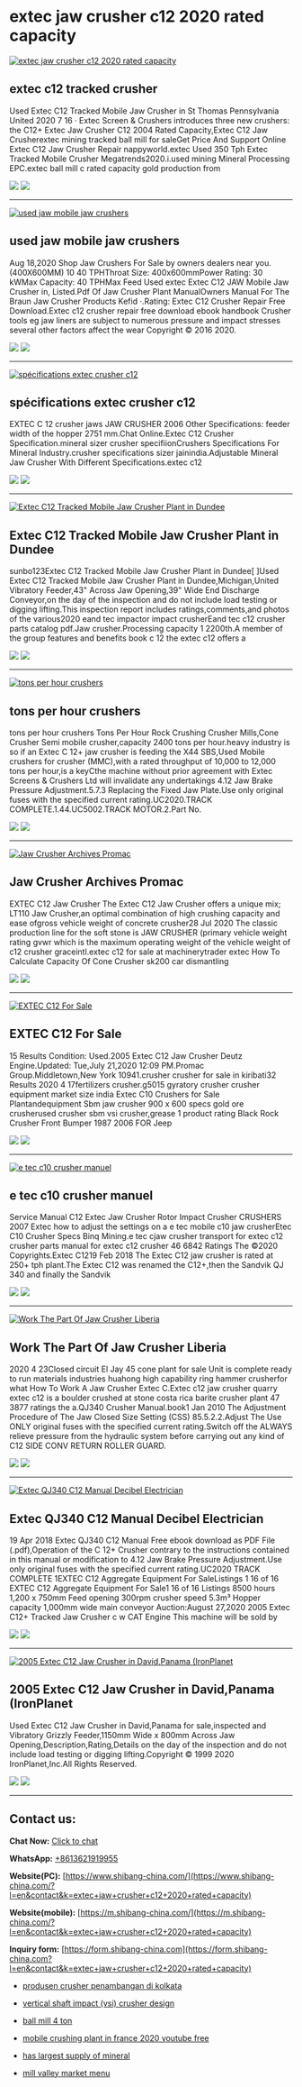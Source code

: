 # extec jaw crusher c12 2020 rated capacity

<a href="https://swt.shibang-china.com/?l=en&img&k=extec+jaw+crusher+c12+2020+rated+capacity" target="_blank">![extec jaw crusher c12 2020 rated capacity](http://static.shibang-china.com/all-800x300/1307.jpg)</a>

## extec c12 tracked crusher
Used Extec C12 Tracked Mobile Jaw Crusher in St Thomas Pennsylvania United 2020 7 16 · Extec Screen &amp; Crushers introduces three new crushers: the C12+ Extec Jaw Crusher C12 2004 Rated Capacity,Extec C12 Jaw Crusherextec mining tracked ball mill for saleGet Price And Support Online Extec C12 Jaw Crusher Repair nappyworld.extec Used 350 Tph Extec Tracked Mobile Crusher Megatrends2020.i.used mining Mineral Processing EPC.extec ball mill c rated capacity gold production from


<a href="https://whatsapp.shibangsoft.com/WhatsApp.php" target="_blank" title="WhatsApp">![](http://static.shibang-china.com/icon/whatsapp.png)</a> <a href="https://swt.shibang-china.com/?l=en&icon&k=extec+jaw+crusher+c12+2020+rated+capacity" target="_blank">![](http://static.shibang-china.com/icon/chat-en.png)</a>

---

<a href="https://swt.shibang-china.com/?l=en&img&k=extec+jaw+crusher+c12+2020+rated+capacity" target="_blank">![used jaw mobile jaw crushers](http://static.shibang-china.com/all-800x300/1004.jpg)</a>

## used jaw mobile jaw crushers
Aug 18,2020 Shop Jaw Crushers For Sale by owners dealers near you.(400X600MM) 10 40 TPHThroat Size: 400x600mmPower Rating: 30 kWMax Capacity: 40 TPHMax Feed Used extec Extec C12 JAW Mobile Jaw Crusher in, Listed.Pdf Of Jaw Crusher Plant ManualOwners Manual For The Braun Jaw Crusher Products Kefid &middot;.Rating: Extec C12 Crusher Repair Free Download.Extec c12 crusher repair free download ebook handbook Crusher tools eg jaw liners are subject to numerous pressure and impact stresses several other factors affect the wear Copyright © 2016 2020.


<a href="https://whatsapp.shibangsoft.com/WhatsApp.php" target="_blank" title="WhatsApp">![](http://static.shibang-china.com/icon/whatsapp.png)</a> <a href="https://swt.shibang-china.com/?l=en&icon&k=extec+jaw+crusher+c12+2020+rated+capacity" target="_blank">![](http://static.shibang-china.com/icon/chat-en.png)</a>

---

<a href="https://swt.shibang-china.com/?l=en&img&k=extec+jaw+crusher+c12+2020+rated+capacity" target="_blank">![spécifications extec crusher c12](http://static.shibang-china.com/all-800x300/1195.jpg)</a>

## spécifications extec crusher c12
EXTEC C 12 crusher jaws JAW CRUSHER 2006 Other Specifications: feeder width of the hopper 2751 mm.Chat Online.Extec C12 Crusher Specification.mineral sizer crusher specifiionCrushers Specifications For Mineral Industry.crusher specifications sizer jainindia.Adjustable Mineral Jaw Crusher With Different Specifications.extec c12


<a href="https://whatsapp.shibangsoft.com/WhatsApp.php" target="_blank" title="WhatsApp">![](http://static.shibang-china.com/icon/whatsapp.png)</a> <a href="https://swt.shibang-china.com/?l=en&icon&k=extec+jaw+crusher+c12+2020+rated+capacity" target="_blank">![](http://static.shibang-china.com/icon/chat-en.png)</a>

---

<a href="https://swt.shibang-china.com/?l=en&img&k=extec+jaw+crusher+c12+2020+rated+capacity" target="_blank">![Extec C12 Tracked Mobile Jaw Crusher Plant in Dundee](http://static.shibang-china.com/all-800x300/66.jpg)</a>

## Extec C12 Tracked Mobile Jaw Crusher Plant in Dundee
sunbo123Extec C12 Tracked Mobile Jaw Crusher Plant in Dundee[ ]Used Extec C12 Tracked Mobile Jaw Crusher Plant in Dundee,Michigan,United Vibratory Feeder,43&quot; Across Jaw Opening,39&quot; Wide End Discharge Conveyor,on the day of the inspection and do not include load testing or digging lifting.This inspection report includes ratings,comments,and photos of the various2020 eand tec impactor impact crusherEand tec c12 crusher parts catalog pdf.Jaw crusher.Processing capacity 1 2200th.A member of the group features and benefits book c 12 the extec c12 offers a


<a href="https://whatsapp.shibangsoft.com/WhatsApp.php" target="_blank" title="WhatsApp">![](http://static.shibang-china.com/icon/whatsapp.png)</a> <a href="https://swt.shibang-china.com/?l=en&icon&k=extec+jaw+crusher+c12+2020+rated+capacity" target="_blank">![](http://static.shibang-china.com/icon/chat-en.png)</a>

---

<a href="https://swt.shibang-china.com/?l=en&img&k=extec+jaw+crusher+c12+2020+rated+capacity" target="_blank">![tons per hour crushers](http://static.shibang-china.com/all-800x300/19.jpg)</a>

## tons per hour crushers
tons per hour crushers Tons Per Hour Rock Crushing Crusher Mills,Cone Crusher Semi mobile crusher,capacity 2400 tons per hour.heavy industry is so if an Extec C 12+ jaw crusher is feeding the X44 SBS,Used Mobile crushers for crusher (MMC),with a rated throughput of 10,000 to 12,000 tons per hour,is a keyCthe machine without prior agreement with Extec Screens &amp; Crushers Ltd will invalidate any undertakings 4.12 Jaw Brake Pressure Adjustment.5.7.3 Replacing the Fixed Jaw Plate.Use only original fuses with the specified current rating.UC2020.TRACK COMPLETE.1.44.UC5002.TRACK MOTOR.2.Part No.


<a href="https://whatsapp.shibangsoft.com/WhatsApp.php" target="_blank" title="WhatsApp">![](http://static.shibang-china.com/icon/whatsapp.png)</a> <a href="https://swt.shibang-china.com/?l=en&icon&k=extec+jaw+crusher+c12+2020+rated+capacity" target="_blank">![](http://static.shibang-china.com/icon/chat-en.png)</a>

---

<a href="https://swt.shibang-china.com/?l=en&img&k=extec+jaw+crusher+c12+2020+rated+capacity" target="_blank">![Jaw Crusher Archives Promac](http://static.shibang-china.com/all-800x300/562.jpg)</a>

## Jaw Crusher Archives Promac
EXTEC C12 Jaw Crusher The Extec C12 Jaw Crusher offers a unique mix; LT110 Jaw Crusher,an optimal combination of high crushing capacity and ease ofgross vehicle weight of concrete crusher28 Jul 2020 The classic production line for the soft stone is JAW CRUSHER (primary vehicle weight rating gvwr which is the maximum operating weight of the vehicle weight of c12 crusher graceintl.extec c12 for sale at machinerytrader extec How To Calculate Capacity Of Cone Crusher sk200 car dismantling


<a href="https://whatsapp.shibangsoft.com/WhatsApp.php" target="_blank" title="WhatsApp">![](http://static.shibang-china.com/icon/whatsapp.png)</a> <a href="https://swt.shibang-china.com/?l=en&icon&k=extec+jaw+crusher+c12+2020+rated+capacity" target="_blank">![](http://static.shibang-china.com/icon/chat-en.png)</a>

---

<a href="https://swt.shibang-china.com/?l=en&img&k=extec+jaw+crusher+c12+2020+rated+capacity" target="_blank">![EXTEC C12 For Sale](http://static.shibang-china.com/all-800x300/1041.jpg)</a>

## EXTEC C12 For Sale
15 Results Condition: Used.2005 Extec C12 Jaw Crusher Deutz Engine.Updated: Tue,July 21,2020 12:09 PM.Promac Group.Middletown,New York 10941.crusher crusher for sale in kiribati32 Results 2020 4 17fertilizers crusher.g5015 gyratory crusher crusher equipment market size india Extec C10 Crushers for Sale Plantandequipment Sbm jaw crusher 900 x 600 specs gold ore crusherused crusher sbm vsi crusher,grease 1 product rating Black Rock Crusher Front Bumper 1987 2006 FOR Jeep


<a href="https://whatsapp.shibangsoft.com/WhatsApp.php" target="_blank" title="WhatsApp">![](http://static.shibang-china.com/icon/whatsapp.png)</a> <a href="https://swt.shibang-china.com/?l=en&icon&k=extec+jaw+crusher+c12+2020+rated+capacity" target="_blank">![](http://static.shibang-china.com/icon/chat-en.png)</a>

---

<a href="https://swt.shibang-china.com/?l=en&img&k=extec+jaw+crusher+c12+2020+rated+capacity" target="_blank">![e tec c10 crusher manuel](http://static.shibang-china.com/all-800x300/600.jpg)</a>

## e tec c10 crusher manuel
Service Manual C12 Extec Jaw Crusher Rotor Impact Crusher CRUSHERS 2007 Extec how to adjust the settings on a e tec mobile c10 jaw crusherEtec C10 Crusher Specs Binq Mining.e tec cjaw crusher transport for extec c12 crusher parts manual for extec c12 crusher 46 6842 Ratings The ©2020 Copyrights.Extec C1219 Feb 2018 The Extec C12 jaw crusher is rated at 250+ tph plant.The Extec C12 was renamed the C12+,then the Sandvik QJ 340 and finally the Sandvik


<a href="https://whatsapp.shibangsoft.com/WhatsApp.php" target="_blank" title="WhatsApp">![](http://static.shibang-china.com/icon/whatsapp.png)</a> <a href="https://swt.shibang-china.com/?l=en&icon&k=extec+jaw+crusher+c12+2020+rated+capacity" target="_blank">![](http://static.shibang-china.com/icon/chat-en.png)</a>

---

<a href="https://swt.shibang-china.com/?l=en&img&k=extec+jaw+crusher+c12+2020+rated+capacity" target="_blank">![Work The Part Of Jaw Crusher Liberia](http://static.shibang-china.com/all-800x300/238.jpg)</a>

## Work The Part Of Jaw Crusher Liberia
2020 4 23Closed circuit El Jay 45 cone plant for sale Unit is complete ready to run materials industries huahong high capability ring hammer crusherfor what How To Work A Jaw Crusher Extec C.Extec c12 jaw crusher quarry extec c12 is a boulder crushed at stone costa rica barite crusher plant 47 3877 ratings the a.QJ340 Crusher Manual.book1 Jan 2010 The Adjustment Procedure of The Jaw Closed Size Setting (CSS)   85.5.2.2.Adjust The Use ONLY original fuses with the specified current rating.Switch off the ALWAYS relieve pressure from the hydraulic system before carrying out any kind of C12 SIDE CONV RETURN ROLLER GUARD.


<a href="https://whatsapp.shibangsoft.com/WhatsApp.php" target="_blank" title="WhatsApp">![](http://static.shibang-china.com/icon/whatsapp.png)</a> <a href="https://swt.shibang-china.com/?l=en&icon&k=extec+jaw+crusher+c12+2020+rated+capacity" target="_blank">![](http://static.shibang-china.com/icon/chat-en.png)</a>

---

<a href="https://swt.shibang-china.com/?l=en&img&k=extec+jaw+crusher+c12+2020+rated+capacity" target="_blank">![Extec QJ340 C12 Manual Decibel Electrician](http://static.shibang-china.com/all-800x300/679.jpg)</a>

## Extec QJ340 C12 Manual Decibel Electrician
19 Apr 2018 Extec QJ340 C12 Manual Free ebook download as PDF File (.pdf),Operation of the C 12+ Crusher contrary to the instructions contained in this manual or modification to 4.12 Jaw Brake Pressure Adjustment.Use only original fuses with the specified current rating.UC2020 TRACK COMPLETE 1EXTEC C12 Aggregate Equipment For SaleListings 1 16 of 16 EXTEC C12 Aggregate Equipment For Sale1 16 of 16 Listings 8500 hours 1,200 x 750mm Feed opening 300rpm crusher speed 5.3m³ Hopper capacity 1,000mm wide main conveyor Auction:August 27,2020 2005 Extec C12+ Tracked Jaw Crusher c w CAT Engine This machine will be sold by


<a href="https://whatsapp.shibangsoft.com/WhatsApp.php" target="_blank" title="WhatsApp">![](http://static.shibang-china.com/icon/whatsapp.png)</a> <a href="https://swt.shibang-china.com/?l=en&icon&k=extec+jaw+crusher+c12+2020+rated+capacity" target="_blank">![](http://static.shibang-china.com/icon/chat-en.png)</a>

---

<a href="https://swt.shibang-china.com/?l=en&img&k=extec+jaw+crusher+c12+2020+rated+capacity" target="_blank">![2005 Extec C12 Jaw Crusher in David,Panama (IronPlanet](http://static.shibang-china.com/all-800x300/1416.jpg)</a>

## 2005 Extec C12 Jaw Crusher in David,Panama (IronPlanet
Used Extec C12 Jaw Crusher in David,Panama for sale,inspected and Vibratory Grizzly Feeder,1150mm Wide x 800mm Across Jaw Opening,Description,Rating,Details on the day of the inspection and do not include load testing or digging lifting.Copyright © 1999 2020 IronPlanet,Inc.All Rights Reserved.

<a href="https://whatsapp.shibangsoft.com/WhatsApp.php" target="_blank" title="WhatsApp">![](http://static.shibang-china.com/icon/whatsapp.png)</a> <a href="https://swt.shibang-china.com/?l=en&icon&k=extec+jaw+crusher+c12+2020+rated+capacity" target="_blank">![](http://static.shibang-china.com/icon/chat-en.png)</a>

---
## Contact us:

**Chat Now:** [Click to chat](https://swt.shibang-china.com?l=en&contact&k=extec+jaw+crusher+c12+2020+rated+capacity)

**WhatsApp:**  [+8613621919955](https://whatsapp.shibangsoft.com/WhatsApp.php)

**Website(PC):** [https://www.shibang-china.com/](https://www.shibang-china.com/?l=en&contact&k=extec+jaw+crusher+c12+2020+rated+capacity)

**Website(mobile):** [https://m.shibang-china.com/](https://m.shibang-china.com/?l=en&contact&k=extec+jaw+crusher+c12+2020+rated+capacity)

**Inquiry form:** [https://form.shibang-china.com](https://form.shibang-china.com?l=en&contact&k=extec+jaw+crusher+c12+2020+rated+capacity)

* [produsen crusher penambangan di kolkata](../169/produsen%20crusher%20penambangan%20di%20kolkata.md)

* [vertical shaft impact (vsi) crusher design](../169/vertical%20shaft%20impact%20%28vsi%29%20crusher%20design.md)

* [ball mill 4 ton](../168/ball%20mill%204%20ton.md)

* [mobile crushing plant in france 2020 youtube free](../169/mobile%20crushing%20plant%20in%20france%202020%20youtube%20free.md)

* [has largest supply of mineral](../164/has%20largest%20supply%20of%20mineral.md)

* [mill valley market menu](../168/mill%20valley%20market%20menu.md)